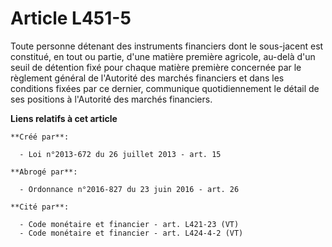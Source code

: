 # Article L451-5

Toute  personne détenant des instruments financiers dont le sous-jacent est  constitué, en tout ou partie, d'une matière
première agricole, au-delà  d'un seuil de détention fixé pour chaque matière première concernée par  le règlement général de
l'Autorité des marchés financiers et dans les  conditions fixées par ce dernier, communique quotidiennement le détail  de ses
positions à l'Autorité des marchés financiers.

**Liens relatifs à cet article**

	**Créé par**:

	  - Loi n°2013-672 du 26 juillet 2013 - art. 15

	**Abrogé par**:

	  - Ordonnance n°2016-827 du 23 juin 2016 - art. 26

	**Cité par**:

	  - Code monétaire et financier - art. L421-23 (VT)
	  - Code monétaire et financier - art. L424-4-2 (VT)
